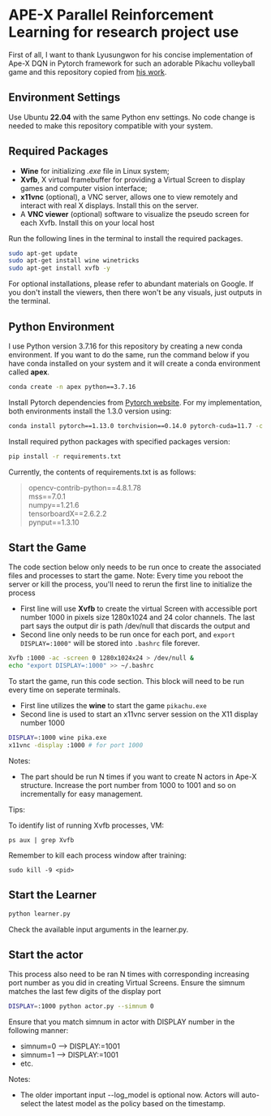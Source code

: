 # APE-X Parallel Reinforcement Learning for research project use
First of all, I want to thank Lyusungwon for his concise implementation of Ape-X DQN in Pytorch framework for such an adorable Pikachu volleyball game and this repository copied from [his work](https://github.com/Lyusungwon/apex_dqn_pytorch). 

## Environment Settings
Use Ubuntu **22.04** with the same Python env settings. No code change is needed to make this repository compatible with your system.

## Required Packages
- **Wine** for initializing *.exe* file in Linux system;
- **Xvfb**, X virtual framebuffer for providing a Virtual Screen to display games and computer vision interface;
- **x11vnc** (optional), a VNC server, allows one to view remotely and interact with real X displays. Install this on the server.
- A **VNC viewer** (optional) software to visualize the pseudo screen for each Xvfb. Install this on your local host

Run the following lines in the terminal to install the required packages.
```bash
sudo apt-get update
sudo apt-get install wine winetricks
sudo apt-get install xvfb -y
```
For optional installations, please refer to abundant materials on Google. If you don't install the viewers, then there won't be any visuals, just outputs in the terminal.

## Python Environment 
I use Python version 3.7.16 for this repository by creating a new conda environment. If you want to do the same, run the command below if you have conda installed on your system and it will create a conda environment called **apex**.

```bash
conda create -n apex python==3.7.16
```
Install Pytorch dependencies from [Pytorch website](http://pytorch.org). For my implementation, both environments install the 1.3.0 version using:
```bash
conda install pytorch==1.13.0 torchvision==0.14.0 pytorch-cuda=11.7 -c pytorch -c nvidia
```
Install required python packages with specified packages version:
```bash
pip install -r requirements.txt
```
Currently, the contents of requirements.txt is as follows:
> opencv-contrib-python==4.8.1.78  \
> mss==7.0.1                       \
> numpy==1.21.6                    \
> tensorboardX==2.6.2.2            \
> pynput==1.3.10                  

## Start the Game
The code section below only needs to be run once to create the associated files and processes to start the game. 
Note: Every time you reboot the server or kill the process, you'll need to rerun the first line to initialize the process
- First line will use **Xvfb** to create the virtual Screen with accessible port number 1000 in pixels size 1280x1024 and 24 color channels. The last part says the output dir is path /dev/null that discards the output and
- Second line only needs to be run once for each port, and ```export DISPLAY=:1000"``` will be stored into ```.bashrc``` file forever.
```bash
Xvfb :1000 -ac -screen 0 1280x1024x24 > /dev/null &
echo "export DISPLAY=:1000" >> ~/.bashrc
````
To start the game, run this code section. This block will need to be run every time on seperate terminals.
- First line utilizes the **wine** to start the game ```pikachu.exe```
- Second line is used to start an x11vnc server session on the X11 display number 1000
```bash
DISPLAY=:1000 wine pika.exe
x11vnc -display :1000 # for port 1000
````

Notes:
- The part should be run N times if you want to create N actors in Ape-X structure. Increase the port number from 1000 to 1001 and so on incrementally for easy management.

Tips:

To identify list of running Xvfb processes, VM:
```
ps aux | grep Xvfb
```
Remember to kill each process window after training:
```
sudo kill -9 <pid>
```

## Start the Learner
```bash
python learner.py
```
Check the available input arguments in the learner.py.

## Start the actor
This process also need to be ran N times with corresponding increasing port number as you did in creating Virtual Screens.
Ensure the simnum matches the last few digits of the display port
```bash
DISPLAY=:1000 python actor.py --simnum 0
```
Ensure that you match simnum in actor with DISPLAY number in the following manner:
- simnum=0 --> DISPLAY:=1001
- simnum=1 --> DISPLAY:=1001
- etc.

Notes:
- The older important input --log_model is optional now. Actors will auto-select the latest model as the policy based on the timestamp.
